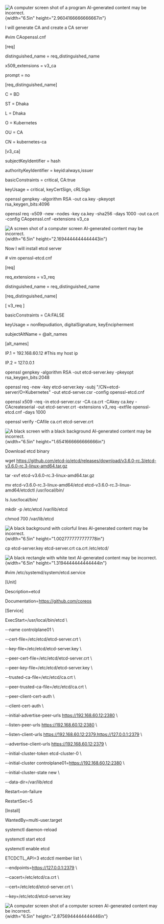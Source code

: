 ![A computer screen shot of a program AI-generated content may be
incorrect.](media/image1.png){width="6.5in"
height="2.9604166666666667in"}

I will generate CA and create a CA server

#vim CAopenssl.cnf

\[req\]

distinguished_name = req_distinguished_name

x509_extensions = v3_ca

prompt = no

\[req_distinguished_name\]

C = BD

ST = Dhaka

L = Dhaka

O = Kubernetes

OU = CA

CN = kubernetes-ca

\[v3_ca\]

subjectKeyIdentifier = hash

authorityKeyIdentifier = keyid:always,issuer

basicConstraints = critical, CA:true

keyUsage = critical, keyCertSign, cRLSign

openssl genpkey -algorithm RSA -out ca.key -pkeyopt rsa_keygen_bits:4096

openssl req -x509 -new -nodes -key ca.key -sha256 -days 1000 -out ca.crt
-config CAopenssl.cnf -extensions v3_ca

![A screen shot of a computer screen AI-generated content may be
incorrect.](media/image2.png){width="6.5in"
height="2.1694444444444443in"}

Now I will install etcd server

\# vim openssl-etcd.cnf

\[req\]

req_extensions = v3_req

distinguished_name = req_distinguished_name

\[req_distinguished_name\]

\[ v3_req \]

basicConstraints = CA:FALSE

keyUsage = nonRepudiation, digitalSignature, keyEncipherment

subjectAltName = \@alt_names

\[alt_names\]

IP.1 = 192.168.60.12 #This my host ip

IP.2 = 127.0.0.1

openssl genpkey -algorithm RSA -out etcd-server.key -pkeyopt
rsa_keygen_bits:2048

openssl req -new -key etcd-server.key -subj
\"/CN=etcd-server/O=Kubernetes\" -out etcd-server.csr -config
openssl-etcd.cnf

openssl x509 -req -in etcd-server.csr -CA ca.crt -CAkey ca.key
-CAcreateserial -out etcd-server.crt -extensions v3_req -extfile
openssl-etcd.cnf -days 1000

openssl verify -CAfile ca.crt etcd-server.crt

![A black screen with a black background AI-generated content may be
incorrect.](media/image3.png){width="6.5in"
height="1.6541666666666666in"}

Download etcd binary

wget
<https://github.com/etcd-io/etcd/releases/download/v3.6.0-rc.3/etcd-v3.6.0-rc.3-linux-amd64.tar.gz>

tar -xvf etcd-v3.6.0-rc.3-linux-amd64.tar.gz

mv etcd-v3.6.0-rc.3-linux-amd64/etcd
etcd-v3.6.0-rc.3-linux-amd64/etcdctl /usr/local/bin/

ls /usr/local/bin/

mkdir -p /etc/etcd /var/lib/etcd

chmod 700 /var/lib/etcd

![A black background with colorful lines AI-generated content may be
incorrect.](media/image4.png){width="6.5in"
height="1.0027777777777778in"}

cp etcd-server.key etcd-server.crt ca.crt /etc/etcd/

![A black rectangle with white text AI-generated content may be
incorrect.](media/image5.png){width="6.5in"
height="1.3194444444444444in"}

#vim /etc/systemd/system/etcd.service

\[Unit\]

Description=etcd

Documentation=https://github.com/coreos

\[Service\]

ExecStart=/usr/local/bin/etcd \\

\--name controlplane01 \\

\--cert-file=/etc/etcd/etcd-server.crt \\

\--key-file=/etc/etcd/etcd-server.key \\

\--peer-cert-file=/etc/etcd/etcd-server.crt \\

\--peer-key-file=/etc/etcd/etcd-server.key \\

\--trusted-ca-file=/etc/etcd/ca.crt \\

\--peer-trusted-ca-file=/etc/etcd/ca.crt \\

\--peer-client-cert-auth \\

\--client-cert-auth \\

\--initial-advertise-peer-urls https://192.168.60.12:2380 \\

\--listen-peer-urls https://192.168.60.12:2380 \\

\--listen-client-urls https://192.168.60.12:2379,https://127.0.0.1:2379
\\

\--advertise-client-urls https://192.168.60.12:2379 \\

\--initial-cluster-token etcd-cluster-0 \\

\--initial-cluster controlplane01=https://192.168.60.12:2380 \\

\--initial-cluster-state new \\

\--data-dir=/var/lib/etcd

Restart=on-failure

RestartSec=5

\[Install\]

WantedBy=multi-user.target

systemctl daemon-reload

systemctl start etcd

systemctl enable etcd

ETCDCTL_API=3 etcdctl member list \\

\--endpoints=https://127.0.0.1:2379 \\

\--cacert=/etc/etcd/ca.crt \\

\--cert=/etc/etcd/etcd-server.crt \\

\--key=/etc/etcd/etcd-server.key

![A computer screen shot of a computer screen AI-generated content may
be incorrect.](media/image6.png){width="6.5in"
height="2.8756944444444446in"}
